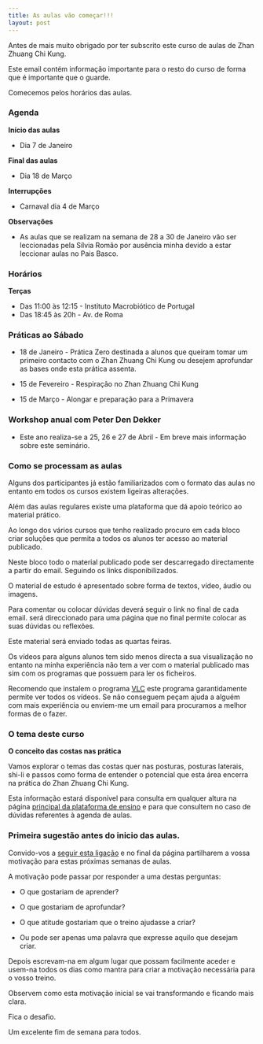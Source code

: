 ```yaml
---
title: As aulas vão começar!!!
layout: post
---
```

Antes de mais muito obrigado por ter subscrito este curso de aulas de Zhan Zhuang Chi Kung.

Este email contém informação importante para o resto do curso de forma que é importante que o guarde.

Comecemos pelos horários das aulas.

### Agenda

**Início das aulas**

- Dia 7 de Janeiro 

**Final das aulas** 

- Dia 18 de Março

**Interrupções** 

- Carnaval dia 4 de Março

**Observações**

- As aulas que se realizam na semana de 28 a 30 de Janeiro vão ser leccionadas pela Sílvia Romão por ausência minha devido a estar leccionar aulas no Pais Basco. 

### Horários 

**Terças**

- Das 11:00 às 12:15 - Instituto Macrobiótico de Portugal
- Das 18:45 às 20h  - Av. de Roma

### Práticas ao Sábado

- 18 de Janeiro - Prática Zero destinada a alunos que queiram tomar um primeiro contacto com o Zhan Zhuang Chi Kung ou desejem aprofundar as bases onde esta prática assenta.

- 15 de Fevereiro - Respiração no Zhan Zhuang Chi Kung

- 15 de Março - Alongar e preparação para a Primavera 

### Workshop anual com Peter Den Dekker 

- Este ano realiza-se a 25, 26 e 27 de Abril - Em breve mais informação sobre este seminário. 

### Como se processam as aulas

Alguns dos participantes já estão familiarizados com o formato das aulas no entanto em todos os cursos existem ligeiras alterações.

Além das aulas regulares existe uma plataforma que dá apoio teórico ao material prático.

Ao longo dos vários cursos que tenho realizado procuro em cada bloco criar soluções que permita a todos os alunos ter acesso ao material publicado. 

Neste bloco todo o material publicado pode ser descarregado directamente a partir do email. Seguindo os links disponibilizados. 

O material de estudo é apresentado sobre forma de textos, vídeo, áudio ou imagens. 

Para comentar ou colocar dúvidas deverá seguir o link no final de cada email. será direccionado para uma página que no final permite colocar as suas dúvidas ou reflexões. 

Este material será enviado todas as quartas feiras. 

Os vídeos para alguns alunos tem sido menos directa a sua visualização no entanto na minha experiência não tem a ver com o material publicado mas sim com os programas que possuem para ler os ficheiros. 

Recomendo que instalem o programa [VLC](https://www.videolan.org/vlc/) este programa garantidamente permite ver todos os vídeos. Se não conseguem peçam ajuda a alguém com mais experiência ou enviem-me um email para procuramos a melhor formas de o fazer. 

### O tema deste curso

**O conceito das costas nas prática**

Vamos explorar o temas das costas quer nas posturas, posturas laterais, shi-li e passos como forma de entender o potencial que esta área encerra na prática do Zhan Zhuang Chi Kung.

Esta informação estará disponível para consulta em qualquer altura na página [principal da plataforma de ensino](http://avancadas.devagar.org) e para que consultem no caso de dúvidas referentes à agenda de aulas. 

### Primeira sugestão antes do inicio das aulas. 

Convido-vos a [seguir esta ligação](http://avancadas.devagar.org/2014/01/04/avinicio.html) e no final da página partilharem a vossa motivação para estas próximas semanas de aulas. 

A motivação pode passar por responder a uma destas perguntas:

+ O que gostariam de aprender?

+ O que gostariam de aprofundar?

+ O que atitude gostariam que o treino ajudasse a criar?

+ Ou pode ser apenas uma palavra que expresse aquilo que desejam criar. 

Depois escrevam-na em algum lugar que possam facilmente aceder e usem-na todos os dias como mantra para criar a motivação necessária para o vosso treino.

Observem como esta motivação inicial se vai transformando e ficando mais clara. 

Fica o desafio. 

Um excelente fim de semana para todos. 
